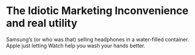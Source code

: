 # The Idiotic Marketing Inconvenience and real utility

Samsung’s (or who was that) selling headphones in a water-filled container.
Apple just letting Watch help you wash your hands better.
